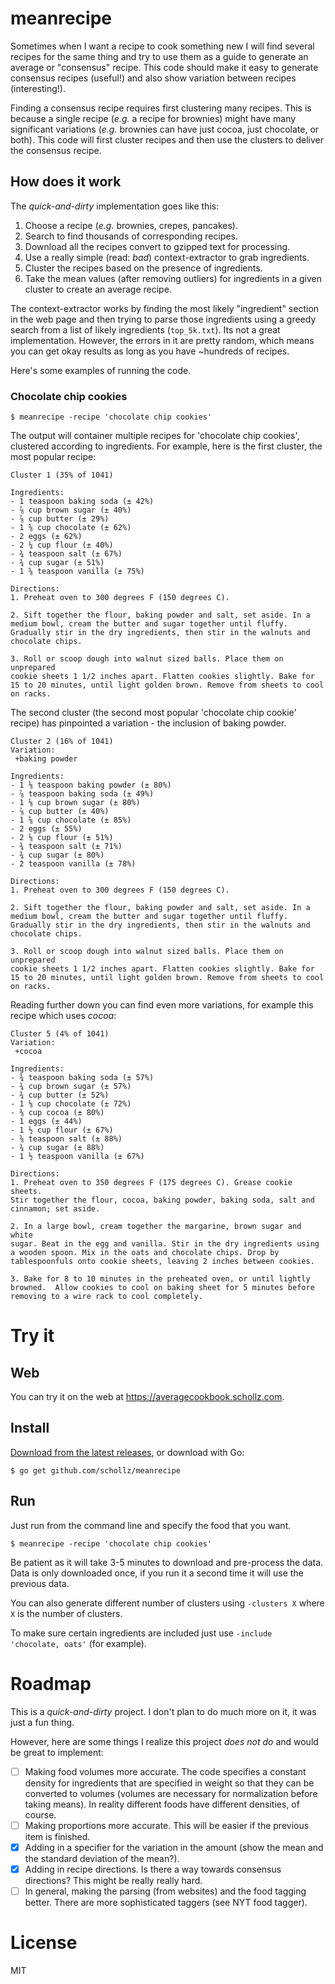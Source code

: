 # meanrecipe

Sometimes when I want a recipe to cook something new I will find several recipes for the same thing and try to use them as a guide to generate an average or "consensus" recipe. This code should make it easy to generate consensus recipes (useful!) and also show variation between recipes (interesting!).

Finding a consensus recipe requires first clustering many recipes. This is because a single recipe (*e.g.* a recipe for brownies) might have many significant variations (*e.g.* brownies can have just cocoa, just chocolate, or both). This code will first cluster recipes and then use the clusters to deliver the consensus recipe.

## How does it work

The *quick-and-dirty* implementation goes like this:

1. Choose a recipe (*e.g.* brownies, crepes, pancakes).
2. Search to find thousands of corresponding recipes.
3. Download all the recipes convert to gzipped text for processing.
4. Use a really simple (read: *bad*) context-extractor to grab ingredients.
5. Cluster the recipes based on the presence of ingredients.
6. Take the mean values (after removing outliers) for ingredients in a given cluster to create an average recipe.

The context-extractor works by finding the most likely "ingredient" section in the web page and then trying to parse those ingredients using a greedy search from a list of likely ingredients (`top_5k.txt`). Its not a great implementation. However, the errors in it are pretty random, which means you can get okay results as long as you have ~hundreds of recipes. 

Here's some examples of running the code.

### Chocolate chip cookies

```
$ meanrecipe -recipe 'chocolate chip cookies'
```

The output will container multiple recipes for 'chocolate chip cookies', clustered according to ingredients. For example, here is the first cluster, the most popular recipe:

```
Cluster 1 (35% of 1041)

Ingredients:
- 1 teaspoon baking soda (± 42%)
- ⅞ cup brown sugar (± 40%)
- ⅞ cup butter (± 29%)
- 1 ⅝ cup chocolate (± 62%)
- 2 eggs (± 62%)
- 2 ¼ cup flour (± 40%)
- ¾ teaspoon salt (± 67%)
- ¾ cup sugar (± 51%)
- 1 ⅝ teaspoon vanilla (± 75%)

Directions:
1. Preheat oven to 300 degrees F (150 degrees C).

2. Sift together the flour, baking powder and salt, set aside. In a
medium bowl, cream the butter and sugar together until fluffy.
Gradually stir in the dry ingredients, then stir in the walnuts and
chocolate chips.

3. Roll or scoop dough into walnut sized balls. Place them on unprepared
cookie sheets 1 1/2 inches apart. Flatten cookies slightly. Bake for
15 to 20 minutes, until light golden brown. Remove from sheets to cool
on racks.
```

The second cluster (the second most popular 'chocolate chip cookie' recipe) has pinpointed a variation - the inclusion of baking powder.

```
Cluster 2 (16% of 1041)
Variation:
 +baking powder

Ingredients:
- 1 ⅛ teaspoon baking powder (± 80%)
- ⅞ teaspoon baking soda (± 49%)
- 1 ⅛ cup brown sugar (± 80%)
- ⅞ cup butter (± 40%)
- 1 ⅝ cup chocolate (± 85%)
- 2 eggs (± 55%)
- 2 ⅛ cup flour (± 51%)
- ¾ teaspoon salt (± 71%)
- ¾ cup sugar (± 80%)
- 2 teaspoon vanilla (± 78%)

Directions:
1. Preheat oven to 300 degrees F (150 degrees C).

2. Sift together the flour, baking powder and salt, set aside. In a
medium bowl, cream the butter and sugar together until fluffy.
Gradually stir in the dry ingredients, then stir in the walnuts and
chocolate chips.

3. Roll or scoop dough into walnut sized balls. Place them on unprepared
cookie sheets 1 1/2 inches apart. Flatten cookies slightly. Bake for
15 to 20 minutes, until light golden brown. Remove from sheets to cool
on racks.
```

Reading further down you can find even more variations, for example this recipe
which uses *cocoa*:

```
Cluster 5 (4% of 1041)
Variation:
 +cocoa

Ingredients:
- ¾ teaspoon baking soda (± 57%)
- ¾ cup brown sugar (± 57%)
- ¾ cup butter (± 52%)
- 1 ⅛ cup chocolate (± 72%)
- ⅜ cup cocoa (± 80%)
- 1 eggs (± 44%)
- 1 ½ cup flour (± 67%)
- ⅝ teaspoon salt (± 88%)
- ¾ cup sugar (± 88%)
- 1 ½ teaspoon vanilla (± 67%)

Directions:
1. Preheat oven to 350 degrees F (175 degrees C). Grease cookie sheets.
Stir together the flour, cocoa, baking powder, baking soda, salt and
cinnamon; set aside.

2. In a large bowl, cream together the margarine, brown sugar and white
sugar. Beat in the egg and vanilla. Stir in the dry ingredients using
a wooden spoon. Mix in the oats and chocolate chips. Drop by
tablespoonfuls onto cookie sheets, leaving 2 inches between cookies.

3. Bake for 8 to 10 minutes in the preheated oven, or until lightly
browned.  Allow cookies to cool on baking sheet for 5 minutes before
removing to a wire rack to cool completely.
```

# Try it

## Web

You can try it on the web at https://averagecookbook.schollz.com.

## Install

[Download from the latest releases](https://github.com/schollz/meanrecipe), or download with Go:

```
$ go get github.com/schollz/meanrecipe
```

## Run

Just run from the command line and specify the food that you want.

```
$ meanrecipe -recipe 'chocolate chip cookies'
```

Be patient as it will take 3-5 minutes to download and pre-process the data. Data is only downloaded once, if you run it a second time it will use the previous data.

You can also generate different number of clusters using `-clusters X` where `X` is the number of clusters.

To make sure certain ingredients are included just use `-include 'chocolate, oats'` (for example).

# Roadmap

This is a *quick-and-dirty* project. I don't plan to do much more on it, it was just a fun thing. 

However, here are some things I realize this project *does not do* and would be great to implement:

- [ ] Making food volumes more accurate. The code specifies a constant density for ingredients that are specified in weight so that they can be converted to volumes (volumes are necessary for normalization before taking means). In reality different foods have different densities, of course.
- [ ] Making proportions more accurate. This will be easier if the previous item is finished.
- [x] Adding in a specifier for the variation in the amount (show the mean and the standard deviation of the mean?).
- [x] Adding in recipe directions. Is there a way towards consensus directions? This might be really really hard.
- [ ] In general, making the parsing (from websites) and the food tagging better. There are more sophisticated taggers (see NYT food tagger).

# License

MIT

